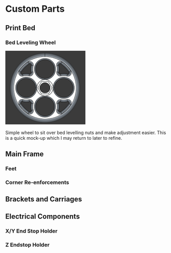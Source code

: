 # Custom Parts

## Print Bed

### Bed Leveling Wheel
<img src="images\bed_leveling_wheel.PNG" alt="drawing" width="250"/>

Simple wheel to sit over bed levelling nuts and make adjustment easier. This is a quick mock-up which I may return to later to refine.

## Main Frame

### Feet

### Corner Re-enforcements

## Brackets and Carriages

## Electrical Components

### X/Y End Stop Holder

### Z Endstop Holder


